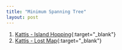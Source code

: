 ```yaml
---
title: "Minimum Spanning Tree"
layout: post
---
```


1. [Kattis - Island Hopping](https://open.kattis.com/problems/islandhopping){:target="_blank"}
2. [Kattis - Lost Map](https://open.kattis.com/problems/lostmap){:target="_blank"}